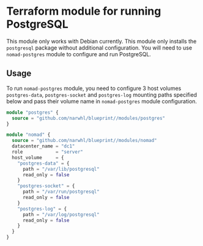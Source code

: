 # Terraform module for running PostgreSQL

This module only works with Debian currently. This module only installs the `postgresql` package without additional
configuration. You will need to use `nomad-postgres` module to configure and run PostgreSQL.

## Usage

To run `nomad-postgres` module, you need to configure 3 host volumes `postgres-data`, `postgres-socket` and
`postgres-log` mounting paths specified below and pass their volume name in `nomad-postgres` module configuration.

```terraform
module "postgres" {
  source = "github.com/narwhl/blueprint//modules/postgres"
}

module "nomad" {
  source = "github.com/narwhl/blueprint//modules/nomad"
  datacenter_name = "dc1"
  role            = "server"
  host_volume     = {
    "postgres-data" = {
      path = "/var/lib/postgresql"
      read_only = false
    }
    "postgres-socket" = {
      path = "/var/run/postgresql"
      read_only = false
    }
    "postgres-log" = {
      path = "/var/log/postgresql"
      read_only = false
    }
  }
}
```
